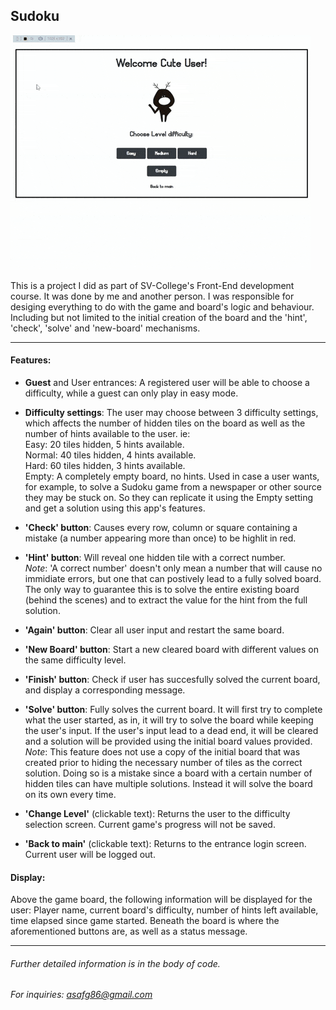 ## Sudoku

![demo](demo.gif)



This is a project I did as part of SV-College's Front-End development course.
It was done by me and another person.
I was responsible for desiging everything to do with the game and board's logic and behaviour. Including but not limited to the initial creation of the board and the 'hint', 'check', 'solve' and 'new-board' mechanisms.
- - - - -
#### Features:

- **Guest** and User entrances: A registered user will be able to choose a difficulty, while a guest can only play in easy mode.

- **Difficulty settings**: The user may choose between 3 difficulty settings, which affects the number of hidden tiles on the board as well as the number of hints available to the user. ie:\
 Easy: 20 tiles hidden, 5 hints available.\
 Normal: 40 tiles hidden, 4 hints available.\
 Hard: 60 tiles hidden, 3 hints available.\
 Empty: A completely empty board, no hints. Used in case a user wants, for example, to solve a Sudoku game from a newspaper or other source they may be stuck on. So they can replicate it using the Empty setting and get a solution using this app's features. 

- **'Check' button**:
Causes every row, column or square containing a mistake (a number appearing more than once) to be highlit in red.

- **'Hint' button**:
Will reveal one hidden tile with a correct number.\
*Note*: 'A correct number' doesn't only mean a number that will cause no immidiate errors, but one that can postively lead to a fully solved board. The only way to guarantee this is to solve the entire existing board (behind the scenes) and to extract the value for the hint from the full solution.

- **'Again' button**: Clear all user input and restart the same board.

- **'New Board' button**: Start a new cleared board with different values on the same difficulty level.

- **'Finish' button**: Check if user has succesfully solved the current board, and display a corresponding message.

- **'Solve' button**: Fully solves the current board. It will first try to complete what the user started, as in, it will try to solve the board while keeping the user's input. If the user's input lead to a dead end, it will be cleared and a solution will be provided using the initial board values provided.\
*Note*: This feature does not use a copy of the initial board that was created prior to hiding the necessary number of tiles as the correct solution. Doing so is a mistake since a board with a certain number of hidden tiles can have multiple solutions. Instead it will solve the board on its own every time.

- **'Change Level'** (clickable text): Returns the user to the difficulty selection screen. Current game's progress will not be saved.

- **'Back to main'** (clickable text): Returns to the entrance login screen. Current user will be logged out.

#### Display:
Above the game board, the following information will be displayed for the user:
Player name, current board's difficulty, number of hints left available, time elapsed since game started.
Beneath the board is where the aforementioned buttons are, as well as a status message.

-----
###### Further detailed information is in the body of code.
###### For inquiries: asafg86@gmail.com
